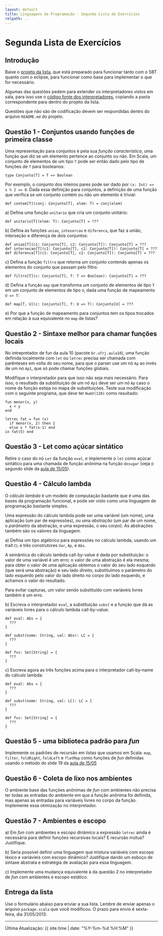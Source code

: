 ```yaml
---
layout: default
title: Linguagens de Programação - Segunda Lista de Exercícios
relpath: ..
---
```


Segunda Lista de Exercícios
===========================

Introdução
----------

Baixe o [projeto da lista](lista2.zip), que está preparado para funcionar tanto com o SBT quanto
com o eclipse, para funcionar como base para implementar o que for necessário.

Algumas das questões pedem para extender os interpretadores vistos em sala, para isso use o [código
fonte dos interpretadores](aulas.zip), copiando a pasta correspondente para dentro do projeto
da lista.

Questões que não são de codificação devem ser respondidas dentro do arquivo `README.md` do projeto.

Questão 1 - Conjuntos usando funções de primeira classe
-------------------------------------------------------

Uma representação para conjuntos é pela sua *função característica*, uma função
que diz se um elemento pertence ao conjunto ou não. Em Scala, um conjunto de
elementos de um tipo `T` pode ser então dado pelo tipo de funções de `T` para
booleanos:

    type Conjunto[T] = T => Boolean

Por exemplo, o conjunto dos inteiros pares pode ser dado por `(x: Int) => x % 2 == 0`.
Dada essa definição para conjuntos, a definição de uma função que verifica se um
conjunto contém ou não um elemento é trivial:

    def contem[T](conj: Conjunto[T], elem: T) = conj(elem)

a) Defina uma função `unitario` que cria um conjunto unitário:

    def unitario[T](elem: T): Conjunto[T] = ???

b) Defina as funções `uniao`, `intesercao` e `diferenca`, que faz a união,
interseção e diferença de dois conjuntos:

    def uniao[T](c1: Conjunto[T], c2: Conjunto[T]): Conjunto[T] = ??? 	
    def intersecao[T](c1: Conjunto[T], c2: Conjunto[T]): Conjunto[T] = ??? 	
    def diferenca[T](c1: Conjunto[T], c2: Conjunto[T]): Conjunto[T] = ??? 

c) Defina a função `filtro` que retorna um conjunto contendo apenas os elementos do
conjunto que passam pelo filtro:

    def filtro[T](c: Conjunto[T], f: T => Boolean): Conjunto[T] = ???	

d) Defina a função `map` que transforma um conjunto de elementos de tipo `T` em um
conjunto de elementos de tipo `U`, dada uma função de mapeamento `U => T`:

    def map[T, U](c: Conjunto[T], f: U => T): Conjunto[U] = ???	

e) Por que a função de mapeamento para conjuntos tem os tipos trocados em relação à sua
equivalente no `map` de listas?
	
Questão 2 - Sintaxe melhor para chamar funções locais
-----------------------------------------------------

No intrepretador de fun da aula 10 (pacote `br.ufrj.aula10`), uma função definida localmente
com `let` ou `letrec` precisa ser chamada com parênteses em volta do seu nome, para que o
parser use um nó `Ap` ao invés de um nó `Ap1`, que só pode chamar funções globais.

Modifique o interpretador para que isso não seja mais necessário. Para isso, o resultado da
substituição de um nó `Ap1` deve ser um nó `Ap` caso o nome da função esteja no mapa de
substituições. Teste sua modificação com o seguinte programa, que deve ter `NumV(120)` como
resultado:

    fun menor(x, y)
	  x < y
	end
	
	letrec fat = fun (x)
	  if menor(x, 2) then 1
	  else x * fat(x-1) end
	in fat(5) end

Questão 3 - Let como açúcar sintático
-------------------------------------

Retire o caso do nó `Let` da função `eval`, e implemente o `let` como açúcar sintático 
para uma chamada de função anônima na função `desugar` (veja o segundo slide da [aula de 15/05](Aula11.pdf)).

Questão 4 - Cálculo lambda
--------------------------

O *cálculo lambda* é um modelo de computação bastante que é uma das bases da programação
funcional, e pode ser visto como uma linguagem de programação bastante simples.

Uma expressão do cálculo lambda pode ser uma variável (um nome), uma aplicação (um par de expressões),
ou uma *abstração* (um par de um nome, o *parâmetro* da abstração, e uma expressão, o seu *corpo*).
As abstrações também são os valores da linguagem.

a) Defina um tipo algébrico para expressões no cálculo lambda, usando um trait `CL` e três construtores
`Var`, `Ap`, e `Abs`.

A semântica do cálculo lambda call-by-value é dada por substituição: o valor de uma variável é um 
erro; o valor de uma abstração é ela mesma; para obter o valor de uma aplicação obtemos o valor do seu
lado esquerdo (que será uma abstração) e seu lado direito, substituímos o parâmetro do lado esquerdo pelo
valor do lado direito no corpo do lado esquerdo, e achamos o valor do resultado.

Para evitar capturas, um valor sendo substituído com variáveis livres também é um erro.

b) Escreva o interpretador `eval`, a substituição `subst` e a função que dá as variáveis
livres para o cálculo lambda call-by-value:

    def eval: Abs = {
      ???
	}	
    
	def subst(nome: String, val: Abs): LC = {
      ???
	}
	
	def fvs: Set[String] = {
	  ???
	}

c) Escreva agora as três funções acima para o interpretador call-by-name do cálculo lambda:

    def eval: Abs = {
      ???
	}
    
	def subst(nome: String, val: LC): LC = {
      ???
	}
	
	def fvs: Set[String] = {
	  ???
	}

Questão 5 - uma biblioteca padrão para *fun*
--------------------------------------------

Implemente os padrões de recursão em listas que usamos em Scala: `map`, `filter`,
`foldRight`, `foldLeft` e `flatMap` como funções de *fun* definidas usando o método
do slide 19 da [aula de 15/05](Aula11.pdf)

Questão 6 - Coleta de lixo nos ambientes
----------------------------------------

O ambiente base das funções anônimas de *fun* com ambientes não precisa ter todas
as entradas do ambiente em que a função anônima foi definida, mas apenas as entradas para
variáveis livres no corpo da função. Implemente essa otimização no interpretador.

Questão 7 - Ambientes e escopo
---------------------------------------

a) Em *fun* com ambientes e escopo dinâmico a expressão `letrec` ainda é necessária
para definir funções recursivas locais? E recursão mútua? Justifique.

b) Seria possível definir uma linguagem que mistura variáveis com escopo léxico e
variávieis com escopo dinâmico? Justifique dando um esboço de sintaxe abstrata e
estratégia de avaliação para essa linguagem.

c) Implemente uma mudança equivalente à da questão 2 no interpretador de *fun* com ambientes e escopo
estático.

Entrega da lista
----------------

Use o formulário abaixo para enviar a sua lista. Lembre de enviar apenas o arquivo `package.scala` que
você modificou. O prazo para envio é sexta-feira, dia 31/05/2013.

<script type="text/javascript" src="http://form.jotformz.com/jsform/31336195797667">
// dummy
</script>

* * * * *

Última Atualização: {{ site.time | date: "%Y-%m-%d %H:%M" }}


